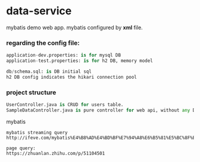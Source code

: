 # data-service

mybatis demo web app. mybatis configured by **xml** file.

### regarding the config file:
```python
application-dev.properties: is for mysql DB
application-test.properties: is for h2 DB, memory model

db/schema.sql: is DB initial sql
h2 DB config indicates the hikari connection pool
```

### project structure

```python
UserController.java is CRUD for users table.
SampleDataController.java is pure controller for web api, without any DAO operation.

```



mybatis
```
mybatis streaming query http://ifeve.com/mybatis%E4%B8%AD%E4%BD%BF%E7%94%A8%E6%B5%81%E5%BC%8F%E6%9F%A5%E8%AF%A2%E9%81%BF%E5%85%8D%E6%95%B0%E6%8D%AE%E9%87%8F%E8%BF%87%E5%A4%A7%E5%AF%BC%E8%87%B4oom/

page query:
https://zhuanlan.zhihu.com/p/51104501
```

